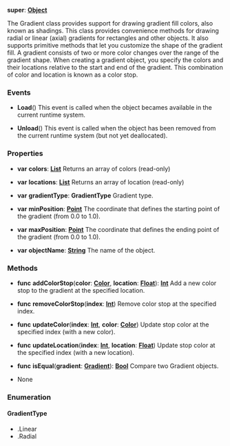 **super**: **[Object](Object.md)**

The Gradient class provides support for drawing gradient fill colors, also known as shadings. This class provides convenience methods for drawing radial or linear (axial) gradients for rectangles and other objects. It also supports primitive methods that let you customize the shape of the gradient fill.
A gradient consists of two or more color changes over the range of the gradient shape. When creating a gradient object, you specify the colors and their locations relative to the start and end of the gradient. This combination of color and location is known as a color stop.

### Events

* **Load**()
This event is called when the object becames available in the current runtime system.

* **Unload**()
This event is called when the object has been removed from the current runtime system (but not yet deallocated).



### Properties

* **var** **colors**: **[List](../gravity/list.md)**
Returns an array of colors \(read-only\)

* **var** **locations**: **[List](../gravity/list.md)**
Returns an array of location \(read-only\)

* **var** **gradientType**: **GradientType**
Gradient type.

* **var** **minPosition**: **[Point](Point.md)**
The coordinate that defines the starting point of the gradient (from 0.0 to 1.0).

* **var** **maxPosition**: **[Point](Point.md)**
The coordinate that defines the ending point of the gradient (from 0.0 to 1.0).

* **var** **objectName**: **[String](../gravity/string.md)**
The name of the object.



### Methods

* **func** **addColorStop**(**color**: **[Color](Color.md)**, **location**: **[Float](../gravity/float.md)**): <strong>[Int](../gravity/int.md)</strong> 
Add a new color stop to the gradient at the specified location.

* **func** **removeColorStop**(**index**: **[Int](../gravity/int.md)**)
Remove color stop at the specified index.

* **func** **updateColor**(**index**: **[Int](../gravity/int.md)**, **color**: **[Color](Color.md)**)
Update stop color at the specified index (with a new color).

* **func** **updateLocation**(**index**: **[Int](../gravity/int.md)**, **location**: **[Float](../gravity/float.md)**)
Update stop color at the specified index (with a new location).

* **func** **isEqual**(**gradient**: **[Gradient](Gradient.md)**): <strong>[Bool](../gravity/bool.md)</strong> 
Compare two Gradient objects.



* None

### Enumeration

<div name="_enum_GradientType"></div>

#### GradientType
 * .Linear
 * .Radial



